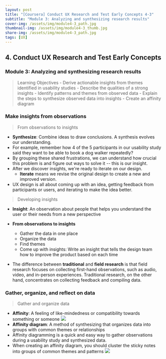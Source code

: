 ```yaml
---
layout: post
title: "[Coursera] Conduct UX Research and Test Early Concepts 4-3"
subtitle: "Module 3: Analyzing and synthesizing research results"
cover-img: /assets/img/module4-3_path.jpg
thumbnail-img: /assets/img/module4-3_thumb.jpg
share-img: /assets/img/module4-3_path.jpg
tags: [UX]
--- 
```


## 4. Conduct UX Research and Test Early Concepts
### Module 3: Analyzing and synthesizing research results

> Learning Objectives
	- Derive actionable insights from themes identified in usability studies
    - Describe the qualities of a strong insights
	- Identify patterns and themes from observed data
	- Explain the steps to synthesize observed data into insights
	- Create an affinity diagram

### Make insights from observations

>  From observations to insights

- **Synthesize**: Combine ideas to draw conclusions. A synthesis evolves our understanding. 
- For example, remember how 4 of the 5 participants in our usability study said they want to be able to book a dog walker repeatedly? 
- By grouping these shared frustrations, we can understand how crucial this problem is and figure out ways to solve it -- this is our insight. 
- After we discover insights, we're ready to iterate on our design. 
	- **Iterate** means we revise the original design to create a new and improved version.
- UX design is all about coming up with an idea, getting feedback from participants or users, and iterating to make the idea better. 

> Developing insights

- **Insight**: An observation about people that helps you understand the user or their needs from a new perspective
- **From observations to insights**
	
    - Gather the data in one place
    - Organize the data
    - Find themes
    - Come up with insights: Write an insight that tells the design team how to improve the product based on each time
    
- The difference between **traditional** and **field research** is that field research focuses on collecting first-hand observations, such as audio, video, and in-person experiences. Traditional research, on the other hand, concentrates on collecting feedback and compiling data.

### Gather, organize, and reflect on data

>  Gather and organize data

- **Affinity**: A feeling of like-mindedness or compatibility towards something or someone
![](https://velog.velcdn.com/images/erica990604/post/2c4fbf74-7ee2-433e-b118-ae046b16bbff/image.png)
- **Affinity diagram**: A method of synthesizing that organizes data into groups with common themes or relationships
- Affinity diagramming is a quick and easy way to gather observations during a usability study and synthesized data.
- When creating an affinity diagram, you should cluster the sticky notes into groups of common themes and patterns
![](https://velog.velcdn.com/images/erica990604/post/87dc57b3-f7c2-4418-a5ef-377743307c06/image.png)

